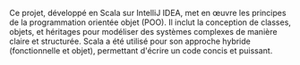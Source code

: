 Ce projet, développé en Scala sur IntelliJ IDEA, met en œuvre les principes de la programmation orientée objet (POO). Il inclut la conception de classes, objets, et héritages pour modéliser des systèmes complexes de manière claire et structurée. Scala a été utilisé pour son approche hybride (fonctionnelle et objet), permettant d'écrire un code concis et puissant.
